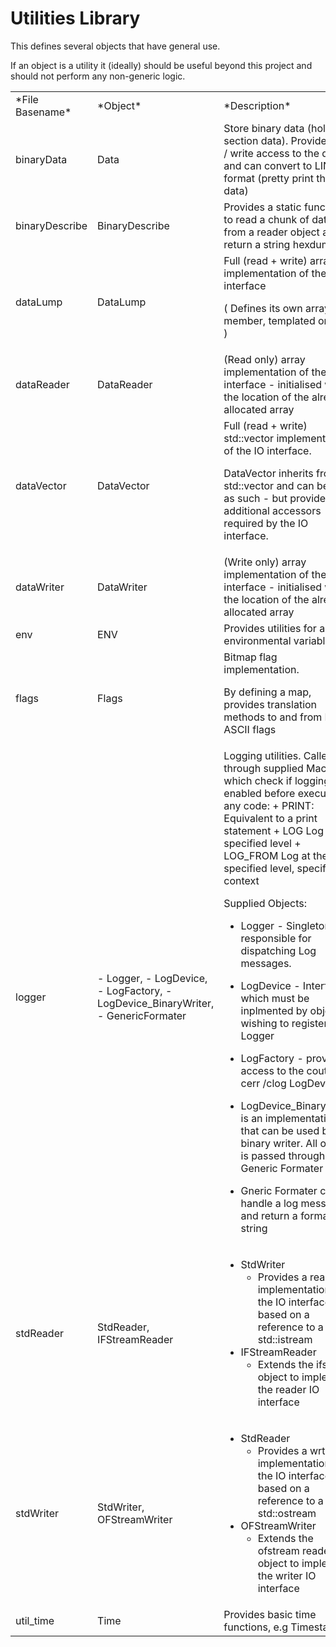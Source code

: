 Utilities Library
===========

This defines several objects that have general use. 

If an object is a utility it (ideally) should be useful beyond this project and should not perform any non-generic logic.

<table>
<tr><td>*File Basename*</td><td>*Object*</td><td>*Description*</td><tr>
<tr><td>binaryData</td><td>Data</td><td>Store binary data (holds section data). Provide read / write access to the data, and can convert to LINK format (pretty print the data)</td><tr>
<tr><td>binaryDescribe</td><td>BinaryDescribe</td><td>Provides a static function to read a chunk of data from a reader object and return a string hexdump</td><tr>
<tr><td>dataLump</td><td>DataLump</td><td>Full (read + write) array implementation of the IO interface 

( Defines its own array as a member, templated on size )</td><tr>
<tr><td>dataReader</td><td>DataReader</td><td>(Read only) array implementation of the IO interface - initialised with the location of the already allocated array</td><tr>
<tr><td>dataVector</td><td>DataVector</td><td>Full (read + write) std::vector implementation of the IO interface.

DataVector inherits from std::vector and can be used as such - but provides the additional accessors required by the IO interface.</td><tr>

<tr><td>dataWriter</td><td>DataWriter</td><td>(Write only) array implementation of the IO interface - initialised with the location of the already allocated array</td><tr>

<tr>
    <td> 
        env
    </td>
    <td>
        ENV
    </td>
    <td>
        Provides utilities for access environmental variables.
    </td>
</tr>


<tr><td>flags</td><td>Flags</td><td>Bitmap flag implementation. 

By defining a map, provides translation methods to and from LINK ASCII flags</td><tr>

<tr>
    <td> 
        logger
    </td>
    <td>
- Logger, 
- LogDevice,
- LogFactory,
- LogDevice_BinaryWriter,
- GenericFormater
    </td>
    <td>
        Logging utilities. 
        Called through supplied Macros, which check if logging is enabled before executing any code:
+ PRINT:     Equivalent to a print statement
+ LOG        Log at the specified level
+ LOG_FROM   Log at the specified level, specifying a context

Supplied Objects:

+ Logger -  Singleton responsible for dispatching Log messages. 
+ LogDevice -  Interface which must be inplmented by objects wishing to register with Logger
+ LogFactory - provides access to the cout / cerr /clog LogDevices
+ LogDevice_BinaryWriter is an implementation that can be used by any binary writer. All output is passed through Generic Formater
+ Gneric Formater can handle a log message and return a formated string
        
    </td>
</tr>

<tr><td>stdReader</td><td> 
StdReader,
IFStreamReader
</td><td>

- StdWriter
  + Provides a reader implementation of the IO interface, based on a reference to a std::istream
- IFStreamReader
  + Extends the ifstream object to implement the reader IO interface
</td><tr>

<tr><td>stdWriter</td><td> 
StdWriter,
OFStreamWriter
</td><td>

- StdReader
  + Provides a wrtier implementation of the IO interface, based on a reference to a std::ostream
- OFStreamWriter
  + Extends the ofstream reader object to implement the writer IO interface
</td></tr>

<tr>
    <td> 
        util_time
    </td>
    <td>
        Time
    </td>
    <td>
        Provides basic time functions, e.g Timestamp()
    </td>
</tr>

<table> 
